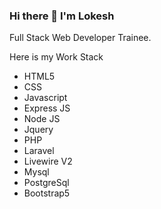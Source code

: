 ### Hi there 👋 I'm Lokesh
Full Stack Web Developer Trainee.

Here is my Work Stack
<ul>
<li>HTML5</li>
<li>CSS</li>
<li>Javascript</li>
<li>Express JS</li>
<li>Node JS</li>
<li>Jquery</li>
<li>PHP</li>
<li>Laravel</li>
<li>Livewire V2</li>
<li>Mysql</li>
<li>PostgreSql</li>
<li>Bootstrap5</li>
</ul>
